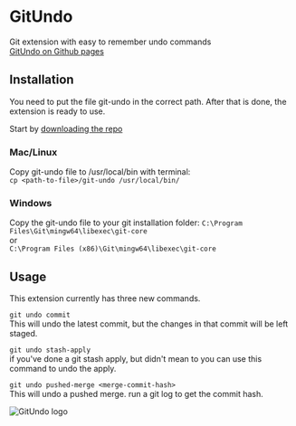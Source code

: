 # GitUndo
Git extension with easy to remember undo commands    
[GitUndo on Github pages](http://crilleengvall.github.io/GitUndo/ "GitUndo's Homepage")


## Installation
You need to put the file git-undo in the correct path. After that is done, the extension is ready to use.

Start by [downloading the repo](https://github.com/crilleengvall/GitUndo/archive/master.zip)


### Mac/Linux
Copy git-undo file to /usr/local/bin with terminal:    
    `cp <path-to-file>/git-undo /usr/local/bin/`    

### Windows
Copy the git-undo file to your git installation folder:
`C:\Program Files\Git\mingw64\libexec\git-core`    
or     
`C:\Program Files (x86)\Git\mingw64\libexec\git-core`


## Usage
This extension currently has three new commands.

`git undo commit`    
This will undo the latest commit, but the changes in that commit will be left staged.

`git undo stash-apply`    
if you've done a git stash apply, but didn't mean to you can use this command to undo the apply.

`git undo pushed-merge <merge-commit-hash>`    
This will undo a pushed merge. run a git log to get the commit hash.     

![GitUndo logo](http://www.christianengvall.se/wp-content/uploads/2016/04/git-undo-1024x500.png)
